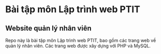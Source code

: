 # Bài tập môn Lập trình web PTIT #
## Website quản lý nhân viên ##


Repo này là bài tập môn Lập trình web PTIT, bao gồm các trang web về quản lý nhân viên. Các trang web được xây dựng với PHP và MySQL.
